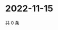 # 2022-11-15

共 0 条

<!-- BEGIN WEIBO -->
<!-- 最后更新时间 Tue Nov 15 2022 09:23:48 GMT+0800 (China Standard Time) -->

<!-- END WEIBO -->
